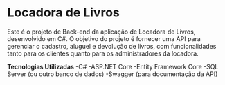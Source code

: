 # Locadora de Livros
Este é o projeto de Back-end da aplicação de Locadora de Livros, desenvolvido em C#. O objetivo do projeto é fornecer uma API para gerenciar o cadastro, aluguel e devolução de livros, com funcionalidades tanto para os clientes quanto para os administradores da locadora.

**Tecnologias Utilizadas**
-C#
-ASP.NET Core
-Entity Framework Core
-SQL Server (ou outro banco de dados)
-Swagger (para documentação da API)
